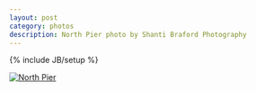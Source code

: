 ```yaml
---
layout: post
category: photos
description: North Pier photo by Shanti Braford Photography
---
```

{% include JB/setup %}

<a href="/photos/portland_waterfront/north_pier.jpg" title="North Pier"><img src="/photos/portland_waterfront/north_pier.jpg" alt="North Pier" /></a>

